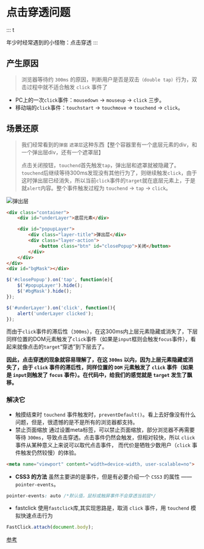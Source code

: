 # 点击穿透问题

::: t

年少时经常遇到的小怪物：点击穿透
:::

## 产生原因

> 浏览器等待约 `300ms` 的原因，判断用户是否是双击`（double tap）`行为，双击过程中就不适合触发 `click` 事件了

- PC上的一次`click`事件：`mousedown` -> `mouseup` -> `click` 三步。
- 移动端的`click`事件：`touchstart` -> `touchmove` -> `touchend` -> `click`。


## 场景还原

> 我们经常看到的`弹窗` `遮罩层`这种东西【整个容器里有一个底层元素的div，和一个弹出层div，还有一个遮罩层】
> 
> 点击关闭按钮，`touchend`首先触发`tap`，弹出层和遮罩就被隐藏了。`touchend`后继续等待300ms发现没有其他行为了，则继续触发`click`，由于这时弹出层已经消失，所以当前`click`事件的`target`就在底层元素上，于是就`alert`内容。整个事件触发过程为 `touchend` -> `tap` -> `click`。

![弹出层](/img/question/htmlcss/popu.jpeg)

```html
<div class="container">
    <div id="underLayer">底层元素</div>

    <div id="popupLayer">
        <div class="layer-title">弹出层</div>
        <div class="layer-action">
            <button class="btn" id="closePopup">关闭</button>
        </div>
    </div>
</div>
<div id="bgMask"></div>
```

```js
$('#closePopup').on('tap', function(e){
    $('#popupLayer').hide();
    $('#bgMask').hide();
});

$('#underLayer').on('click', function(){
    alert('underLayer clicked');
});
```

而由于`click`事件的滞后性（`300ms`），在这300ms内上层元素隐藏或消失了，下层同样位置的DOM元素触发了`click`事件（如果是`input`框则会触发`focus`事件），看起来就像点击的`target`“穿透”到下层去了。

**因此，点击穿透的现象就容易理解了，在这 `300ms` 以内，因为上层元素隐藏或消失了，由于 `click` 事件的滞后性，同样位置的 `DOM` 元素触发了 `click` 事件（如果是 `input`则触发了 `focus` 事件）。在代码中，给我们的感觉就是 `target` 发生了飘移。**

### 解决它
- 触摸结束时 `touchend` 事件触发时，`preventDefault()`。看上去好像没有什么问题，但是，很遗憾的是不是所有的浏览器都支持。
- 禁止页面缩放 通过设置meta标签，可以禁止页面缩放，部分浏览器不再需要等待 `300ms`，导致点击穿透。点击事件仍然会触发，但相对较快，所以 `click` 事件从某种意义上来说可以取代点击事件， 而代价是牺牲少数用户（`click` 事件触发仍然较慢）的体验。
```html
<meta name="viewport" content="width=device-width, user-scalable=no">
```
- **CSS3 的方法** 虽然主要讲的是事件，但是有必要介绍一个 `CSS3` 的属性 —— `pointer-events`。

```css
pointer-events: auto /*默认值，鼠标或触屏事件不会穿透当前层*/
```
-  fastclick
使用`fastclick`库,其实现思路是，取消 `click` 事件，用 `touchend` 模拟快速点击行为
```js
FastClick.attach(document.body);
```

[参考](https://segmentfault.com/a/1190000003848737)